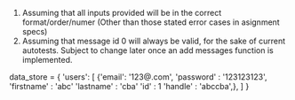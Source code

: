 1. Assuming that all inputs provided will be in the correct format/order/numer (Other than those stated error cases in asignment specs)
2. Assuming that message id 0 will always be valid, for the sake of current autotests. Subject to change later once an add messages function is implemented.

data_store = {
	'users': [
		{'email': '123@.com',
         'password' : '123123123',
        'firstname' : 'abc'
        'lastname' : 'cba'
        'id' : 1
        'handle' : 'abccba',},
	]
}